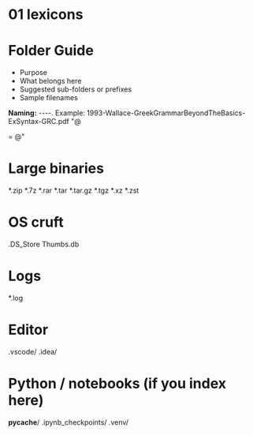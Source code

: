 ﻿# 01 lexicons

# Folder Guide

- Purpose
- What belongs here
- Suggested sub-folders or prefixes
- Sample filenames

**Naming:**
<YYYY>-<AuthorSurname>-<ShortTitle>-<EditionOrSeries>-<LangOrScope>.<ext>
Example: 1993-Wallace-GreekGrammarBeyondTheBasics-ExSyntax-GRC.pdf
"@

 = @"
# Large binaries
*.zip
*.7z
*.rar
*.tar
*.tar.gz
*.tgz
*.xz
*.zst

# OS cruft
.DS_Store
Thumbs.db

# Logs
*.log

# Editor
.vscode/
.idea/

# Python / notebooks (if you index here)
__pycache__/
.ipynb_checkpoints/
.venv/

